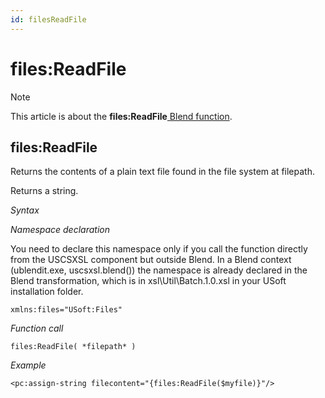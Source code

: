 ```yaml
---
id: filesReadFile
---
```


# files:ReadFile



> [!NOTE]
> This article is about the **files:ReadFile**[ Blend function](/docs/Repositories/Blend_functions).

## **files:ReadFile**


Returns the contents of a plain text file found in the file system at filepath.

Returns a string.

*Syntax*

*Namespace declaration*

You need to declare this namespace only if you call the function directly from the USCSXSL component but outside Blend. In a Blend context (ublendit.exe, uscsxsl.blend()) the namespace is already declared in the Blend transformation, which is in xsl\\Util\\Batch.1.0.xsl in your USoft installation folder.

```
xmlns:files="USoft:Files"
```

*Function call*

```
files:ReadFile( *filepath* )
```

*Example*

```language-xml
<pc:assign-string filecontent="{files:ReadFile($myfile)}"/>
```

 